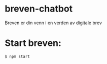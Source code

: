 # breven-chatbot

Breven er din venn i en verden av digitale brev


# Start breven:

    $ npm start

